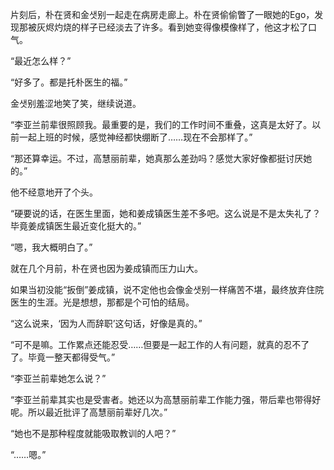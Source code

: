 片刻后，朴在贤和金샛别一起走在病房走廊上。朴在贤偷偷瞥了一眼她的Ego，发现那被灰烬灼烧的样子已经淡去了许多。看到她变得像模像样了，他这才松了口气。

“最近怎么样？”

“好多了。都是托朴医生的福。”

金샛别羞涩地笑了笑，继续说道。

“李亚兰前辈很照顾我。最重要的是，我们的工作时间不重叠，这真是太好了。以前一起上班的时候，感觉神经都快绷断了……现在不会那样了。”

“那还算幸运。不过，高慧丽前辈，她真那么差劲吗？感觉大家好像都挺讨厌她的。”

他不经意地开了个头。

“硬要说的话，在医生里面，她和姜成镇医生差不多吧。这么说是不是太失礼了？毕竟姜成镇医生最近变化挺大的。”

“嗯，我大概明白了。”

就在几个月前，朴在贤也因为姜成镇而压力山大。

如果当初没能“扳倒”姜成镇，说不定他也会像金샛别一样痛苦不堪，最终放弃住院医生的生涯。光是想想，那都是个可怕的结局。

“这么说来，‘因为人而辞职’这句话，好像是真的。”

“可不是嘛。工作累点还能忍受……但要是一起工作的人有问题，就真的忍不了了。毕竟一整天都得受气。”

“李亚兰前辈她怎么说？”

“李亚兰前辈其实也是受害者。她还以为高慧丽前辈工作能力强，带后辈也带得好呢。所以最近批评了高慧丽前辈好几次。”

“她也不是那种程度就能吸取教训的人吧？”

“……嗯。”